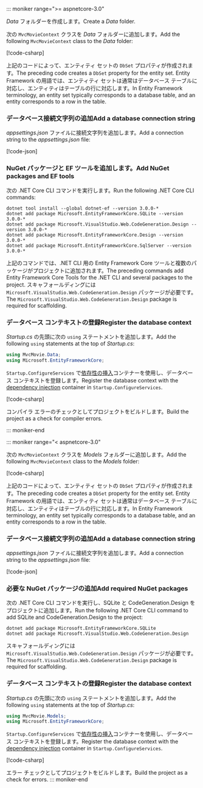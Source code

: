 ::: moniker range=">= aspnetcore-3.0"

<a name="dc"></a>

<span data-ttu-id="b4bef-101">*Data* フォルダーを作成します。</span><span class="sxs-lookup"><span data-stu-id="b4bef-101">Create a *Data* folder.</span></span>

<span data-ttu-id="b4bef-102">次の `MvcMovieContext` クラスを *Data* フォルダーに追加します。</span><span class="sxs-lookup"><span data-stu-id="b4bef-102">Add the following `MvcMovieContext` class to the *Data* folder:</span></span>  

[!code-csharp[](~/tutorials/first-mvc-app/start-mvc/sample/MvcMovie3/zDocOnly/MvcMovieContext.cs?name=snippet)]

<span data-ttu-id="b4bef-103">上記のコードによって、エンティティ セットの `DbSet` プロパティが作成されます。</span><span class="sxs-lookup"><span data-stu-id="b4bef-103">The preceding code creates a `DbSet` property for the entity set.</span></span> <span data-ttu-id="b4bef-104">Entity Framework の用語では、エンティティ セットは通常はデータベース テーブルに対応し、エンティティはテーブルの行に対応します。</span><span class="sxs-lookup"><span data-stu-id="b4bef-104">In Entity Framework terminology, an entity set typically corresponds to a database table, and an entity corresponds to a row in the table.</span></span>

<a name="cs"></a>

### <a name="add-a-database-connection-string"></a><span data-ttu-id="b4bef-105">データベース接続文字列の追加</span><span class="sxs-lookup"><span data-stu-id="b4bef-105">Add a database connection string</span></span>

<span data-ttu-id="b4bef-106">*appsettings.json* ファイルに接続文字列を追加します。</span><span class="sxs-lookup"><span data-stu-id="b4bef-106">Add a connection string to the *appsettings.json* file:</span></span>

[!code-json[](~/tutorials/first-mvc-app/start-mvc/sample/MvcMovie3/appsettings_SQLite.json?highlight=10-12)]

### <a name="add-nuget-packages-and-ef-tools"></a><span data-ttu-id="b4bef-107">NuGet パッケージと EF ツールを追加します。</span><span class="sxs-lookup"><span data-stu-id="b4bef-107">Add NuGet packages and EF tools</span></span>

<span data-ttu-id="b4bef-108">次の .NET Core CLI コマンドを実行します。</span><span class="sxs-lookup"><span data-stu-id="b4bef-108">Run the following .NET Core CLI commands:</span></span>

```dotnetcli
dotnet tool install --global dotnet-ef --version 3.0.0-*
dotnet add package Microsoft.EntityFrameworkCore.SQLite --version 3.0.0-*
dotnet add package Microsoft.VisualStudio.Web.CodeGeneration.Design --version 3.0.0-*
dotnet add package Microsoft.EntityFrameworkCore.Design --version 3.0.0-*
dotnet add package Microsoft.EntityFrameworkCore.SqlServer --version 3.0.0-*
```

<span data-ttu-id="b4bef-109">上記のコマンドでは、.NET CLI 用の Entity Framework Core ツールと複数のパッケージがプロジェクトに追加されます。</span><span class="sxs-lookup"><span data-stu-id="b4bef-109">The preceding commands add Entity Framework Core Tools for the .NET CLI and several packages to the project.</span></span> <span data-ttu-id="b4bef-110">スキャフォールディングには `Microsoft.VisualStudio.Web.CodeGeneration.Design` パッケージが必要です。</span><span class="sxs-lookup"><span data-stu-id="b4bef-110">The `Microsoft.VisualStudio.Web.CodeGeneration.Design` package is required for scaffolding.</span></span>

<a name="reg"></a>

### <a name="register-the-database-context"></a><span data-ttu-id="b4bef-111">データベース コンテキストの登録</span><span class="sxs-lookup"><span data-stu-id="b4bef-111">Register the database context</span></span>

<span data-ttu-id="b4bef-112">*Startup.cs* の先頭に次の `using` ステートメントを追加します。</span><span class="sxs-lookup"><span data-stu-id="b4bef-112">Add the following `using` statements at the top of *Startup.cs*:</span></span>

```csharp
using MvcMovie.Data;
using Microsoft.EntityFrameworkCore;
```

<span data-ttu-id="b4bef-113">`Startup.ConfigureServices` で[依存性の挿入](xref:fundamentals/dependency-injection)コンテナーを使用し、データベース コンテキストを登録します。</span><span class="sxs-lookup"><span data-stu-id="b4bef-113">Register the database context with the [dependency injection](xref:fundamentals/dependency-injection) container in `Startup.ConfigureServices`.</span></span>

[!code-csharp[](~/tutorials/first-mvc-app/start-mvc/sample/MvcMovie3/Startup.cs?name=snippet_UseSqlite&highlight=6-7)]

<span data-ttu-id="b4bef-114">コンパイラ エラーのチェックとしてプロジェクトをビルドします。</span><span class="sxs-lookup"><span data-stu-id="b4bef-114">Build the project as a check for compiler errors.</span></span>

::: moniker-end

::: moniker range="< aspnetcore-3.0"

<span data-ttu-id="b4bef-115">次の `MvcMovieContext` クラスを *Models* フォルダーに追加します。</span><span class="sxs-lookup"><span data-stu-id="b4bef-115">Add the following `MvcMovieContext` class to the *Models* folder:</span></span>  

[!code-csharp[](~/tutorials/first-mvc-app/start-mvc/sample/MvcMovie22/Data/MvcMovieContext.cs)]

<span data-ttu-id="b4bef-116">上記のコードによって、エンティティ セットの `DbSet` プロパティが作成されます。</span><span class="sxs-lookup"><span data-stu-id="b4bef-116">The preceding code creates a `DbSet` property for the entity set.</span></span> <span data-ttu-id="b4bef-117">Entity Framework の用語では、エンティティ セットは通常はデータベース テーブルに対応し、エンティティはテーブルの行に対応します。</span><span class="sxs-lookup"><span data-stu-id="b4bef-117">In Entity Framework terminology, an entity set typically corresponds to a database table, and an entity corresponds to a row in the table.</span></span>

<a name="cs"></a>

### <a name="add-a-database-connection-string"></a><span data-ttu-id="b4bef-118">データベース接続文字列の追加</span><span class="sxs-lookup"><span data-stu-id="b4bef-118">Add a database connection string</span></span>

<span data-ttu-id="b4bef-119">*appsettings.json* ファイルに接続文字列を追加します。</span><span class="sxs-lookup"><span data-stu-id="b4bef-119">Add a connection string to the *appsettings.json* file:</span></span>

[!code-json[](~/tutorials/razor-pages/razor-pages-start/sample/RazorPagesMovie/appsettings_SQLite.json?highlight=8-10)]

### <a name="add-required-nuget-packages"></a><span data-ttu-id="b4bef-120">必要な NuGet パッケージの追加</span><span class="sxs-lookup"><span data-stu-id="b4bef-120">Add required NuGet packages</span></span>

<span data-ttu-id="b4bef-121">次の .NET Core CLI コマンドを実行し、SQLite と CodeGeneration.Design をプロジェクトに追加します。</span><span class="sxs-lookup"><span data-stu-id="b4bef-121">Run the following .NET Core CLI command to add SQLite and CodeGeneration.Design  to the project:</span></span>

```dotnetcli
dotnet add package Microsoft.EntityFrameworkCore.SQLite
dotnet add package Microsoft.VisualStudio.Web.CodeGeneration.Design
```

<span data-ttu-id="b4bef-122">スキャフォールディングには `Microsoft.VisualStudio.Web.CodeGeneration.Design` パッケージが必要です。</span><span class="sxs-lookup"><span data-stu-id="b4bef-122">The `Microsoft.VisualStudio.Web.CodeGeneration.Design` package is required for scaffolding.</span></span>

<a name="reg"></a>

### <a name="register-the-database-context"></a><span data-ttu-id="b4bef-123">データベース コンテキストの登録</span><span class="sxs-lookup"><span data-stu-id="b4bef-123">Register the database context</span></span>

<span data-ttu-id="b4bef-124">*Startup.cs* の先頭に次の `using` ステートメントを追加します。</span><span class="sxs-lookup"><span data-stu-id="b4bef-124">Add the following `using` statements at the top of *Startup.cs*:</span></span>

```csharp
using MvcMovie.Models;
using Microsoft.EntityFrameworkCore;
```

<span data-ttu-id="b4bef-125">`Startup.ConfigureServices` で[依存性の挿入](xref:fundamentals/dependency-injection)コンテナーを使用し、データベース コンテキストを登録します。</span><span class="sxs-lookup"><span data-stu-id="b4bef-125">Register the database context with the [dependency injection](xref:fundamentals/dependency-injection) container in `Startup.ConfigureServices`.</span></span>

[!code-csharp[](~/tutorials/first-mvc-app/start-mvc/sample/MvcMovie22/Startup.cs?name=snippet_UseSqlite&highlight=11-12)]

<span data-ttu-id="b4bef-126">エラー チェックとしてプロジェクトをビルドします。</span><span class="sxs-lookup"><span data-stu-id="b4bef-126">Build the project as a check for errors.</span></span>
::: moniker-end